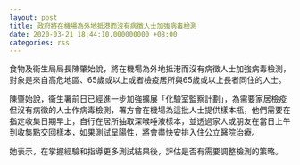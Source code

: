 ```yaml
---
layout: post
title: 政府將在機場為外地抵港而沒有病徵人士加強病毒檢測
date: 2020-03-21 18:44:10.000000000 +08:00
categories: rss
---
```


食物及衞生局局長陳肇始說，將在機場為外地抵港而沒有病徵人士加強病毒檢測，對象是來自高危地區、65歲或以上或者檢疫居所與65歲或以上長者同住的人士。

陳肇始說，衞生署前日已經進一步加強擴展「化驗室監察計劃」，為需要家居檢疫但沒有病徵的人士作病毒檢測，署方會在機場為這批人士提供樣本瓶，他們需要在指定收集日期早上，自行在居所抽取深喉唾液樣本，並透過家人或朋友在當日上午到收集點交回樣本，如果測試呈陽性，將會盡快安排入住公立醫院治療。

她表示，在掌握經驗和指導更多測試結果後，評估是否有需要調整檢測的策略。
